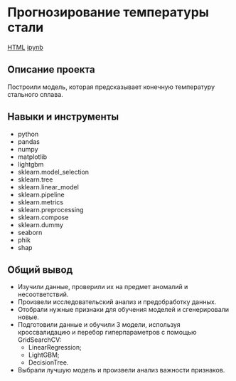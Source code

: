 # Прогнозирование температуры стали

[HTML](https://github.com/AntonSA888/Portfolio/blob/main/regr_steel_temperature/regr_steel_temperature.html) [ipynb](https://github.com/AntonSA888/Portfolio/blob/main/regr_steel_temperature/regr_steel_temperature.ipynb)

## Описание проекта

Построили модель, которая предсказывает конечную температуру стального сплава.

## Навыки и инструменты

- python
- pandas
- numpy
- matplotlib
- lightgbm
- sklearn.model_selection
- sklearn.tree
- sklearn.linear_model
- sklearn.pipeline
- sklearn.metrics
- sklearn.preprocessing
- sklearn.compose
- sklearn.dummy
- seaborn
- phik
- shap


## Общий вывод

- Изучили данные, проверили их на предмет аномалий и несоответствий.
- Произвели исследовательский анализ и предобработку данных.
- Отобрали нужные признаки для обучения моделей и сгенерировали новые.
- Подготовили данные и обучили 3 модели, используя кроссвалидацию и перебор гиперпараметров с помощью GridSearchCV:
  - LinearRegression;
  - LightGBM;
  - DecisionTree.
- Выбрали лучшую модель и произвели анализ важности признаков.


